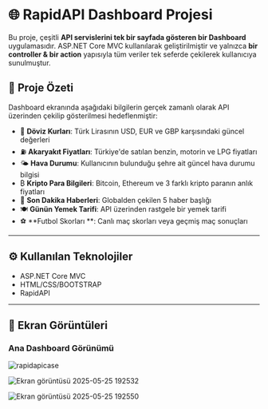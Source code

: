 # 🌐 RapidAPI Dashboard Projesi

Bu proje, çeşitli **API servislerini tek bir sayfada gösteren bir Dashboard** uygulamasıdır. ASP.NET Core MVC kullanılarak geliştirilmiştir ve yalnızca **bir controller & bir action** yapısıyla tüm veriler tek seferde çekilerek kullanıcıya sunulmuştur.

## 🎯 Proje Özeti

Dashboard ekranında aşağıdaki bilgilerin gerçek zamanlı olarak API üzerinden çekilip gösterilmesi hedeflenmiştir:

- 💱 **Döviz Kurları**: Türk Lirasının USD, EUR ve GBP karşısındaki güncel değerleri
- ⛽ **Akaryakıt Fiyatları**: Türkiye'de satılan benzin, motorin ve LPG fiyatları
- 🌤️ **Hava Durumu**: Kullanıcının bulunduğu şehre ait güncel hava durumu bilgisi
- ₿ **Kripto Para Bilgileri**: Bitcoin, Ethereum ve 3 farklı kripto paranın anlık fiyatları
- 📰 **Son Dakika Haberleri**: Globalden çekilen 5 haber başlığı 
- 🍽️ **Günün Yemek Tarifi**: API üzerinden rastgele bir yemek tarifi
- ⚽ **Futbol Skorları **: Canlı maç skorları veya geçmiş maç sonuçları

---


## ⚙️ Kullanılan Teknolojiler

- ASP.NET Core MVC
- HTML/CSS/BOOTSTRAP
- RapidAPI

---

## 📸 Ekran Görüntüleri

### Ana Dashboard Görünümü
![rapidapicase](https://github.com/user-attachments/assets/d8f9343a-6347-40bc-b80c-5a13c3692263)

![Ekran görüntüsü 2025-05-25 192532](https://github.com/user-attachments/assets/9d1df4ed-106f-4917-aa81-8dc6d301c73e)

![Ekran görüntüsü 2025-05-25 192550](https://github.com/user-attachments/assets/1d9eaf4d-eb8d-4761-b387-c1875fdf4d48)


